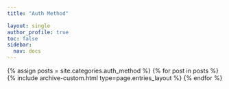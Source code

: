 ```yaml
---
title: "Auth Method"

layout: single
author_profile: true
toc: false
sidebar:
  nav: docs
---
```


{% assign posts = site.categories.auth_method %}
{% for post in posts %} {% include archive-custom.html type=page.entries_layout %} {% endfor %}

